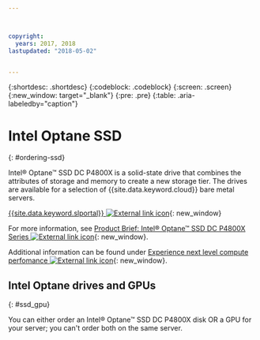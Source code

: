 ```yaml
---



copyright:
  years: 2017, 2018
lastupdated: "2018-05-02"


---
```


{:shortdesc: .shortdesc}
{:codeblock: .codeblock}
{:screen: .screen}
{:new_window: target="_blank"}
{:pre: .pre}
{:table: .aria-labeledby="caption"}

# Intel Optane SSD
{: #ordering-ssd}

Intel® Optane™ SSD DC P4800X is a solid-state drive that combines the attributes of storage and memory to create a new storage tier. The drives are available for a selection of {{site.data.keyword.cloud}} bare metal servers.

[{{site.data.keyword.slportal}} ![External link icon](../icons/launch-glyph.svg "External link icon")](https://control.softlayer.com/){: new_window}

For more information, see [Product Brief: Intel® Optane™ SSD DC P4800X Series ![External link icon](../icons/launch-glyph.svg "External link icon")](https://www.intel.com/content/www/us/en/solid-state-drives/optane-ssd-dc-p4800x-brief.html){: new_window}.

Additional information can be found under [Experience next level compute perfomance ![External link icon](../icons/launch-glyph.svg "External link icon")](https://www.ibm.com/cloud/bare-metal-servers/intel){: new_window}.

## Intel Optane drives and GPUs
{: #ssd_gpu}

You can either order an Intel® Optane™ SSD DC P4800X disk OR a GPU for your server; you can't order both on the same server.
